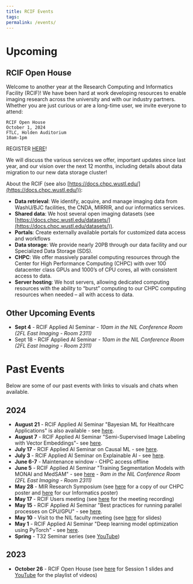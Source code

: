 ```yaml
---
title: RCIF Events
tags: 
permalink: /events/
---
```

# Upcoming

## RCIF Open House
Welcome to another year at the Research Computing and Informatics Facility (RCIF)! We have been hard at work developing resources to enable imaging research across the university and with our industry partners. Whether you are just curious or are a long-time user, we invite everyone to attend:

	RCIF Open House
	October 1, 2024
	FTLC, Holden Auditorium
	10am-1pm

REGISTER [HERE](https://docs.google.com/forms/d/1gkAjVXBKgbfWu2ZZerlVAJHL-rZJGLo2tnGPS1__zQ4)!

We will discuss the various services we offer, important updates since last year, and our vision over the next 12 months, including details about data migration to our new data storage cluster!

About the RCIF (see also [https://docs.chpc.wustl.edu/](https://docs.chpc.wustl.edu/)):

- **Data retrieval**: We identify, acquire, and manage imaging data from WashU/BJC facilities, the CNDA, MIRRIR, and our informatics services.
- **Shared data**: We host several open imaging datasets (see [https://docs.chpc.wustl.edu/datasets/](https://docs.chpc.wustl.edu/datasets/)).
- **Portals**: Create externally available portals for customized data access and workflows
- **Data storage**: We provide nearly 20PB through our data facility and our Specialized Data Storage (SDS).
- **CHPC**: We offer massively parallel computing resources through the Center for High Performance Computing (CHPC) with over 100 datacenter class GPUs and 1000’s of CPU cores, all with consistent access to data.
- **Server hosting**: We host servers, allowing dedicated computing resources with the ability to “burst” computing to our CHPC computing resources when needed – all with access to data.
## Other Upcoming Events
* **Sept 4** - RCIF Applied AI Seminar - *10am in the NIL Conference Room (2FL East Imaging - Room 2311)*
* Sept 18 - RCIF Applied AI Seminar - *10am in the NIL Conference Room (2FL East Imaging - Room 2311)*
# Past Events
Below are some of our past events with links to visuals and chats when available.
## 2024
* **August 21** - RCIF Applied AI Seminar "Bayesian ML for Healthcare Applications" is also available - see [here](https://youtu.be/dG8H86WDmSo).
* **August 7** - RCIF Applied AI Seminar "Semi-Supervised Image Labeling with Vector Embeddings"- see [here](https://youtu.be/HhNE0qtLzg8).
* **July 17** - RCIF Applied AI Seminar on Causal ML - see [here](https://youtu.be/k_e5QWZeAWE).
* **July 3** - RCIF Applied AI Seminar on Explainable AI - see [here](https://youtu.be/tfjHCZUqSZo).
* **June 6-7** - Maintenance window - CHPC access offline
* **June 5** - RCIF Applied AI Seminar "Training Segmentation Models with MONAI and MedSAM" - see [here](https://youtu.be/y1weVHMYNG8) - *9am in the NIL Conference Room (2FL East Imaging - Room 2311)*
* **May 28** - MIR Research Symposium (see [here](https://wustl.box.com/s/c73onlinbp3pl51hwbejbc2k9la6s98p) for a copy of our CHPC poster and [here](https://wustl.box.com/s/0obltgp2f4cl5svp2ue366kf2r4yp2gs) for our Informatics poster)
* **May 17** - RCIF Users meeting (see [here]() for the meeting recording)
* **May 15** - RCIF Applied AI Seminar "Best practices for running parallel processes on CPU/GPU" - see [here](https://youtu.be/22AuIowrMHE).
* **May 10** - Visit to the NIL faculty meeting (see [here](https://wustl.box.com/s/w730w4lxgi5vx239po8diska2owee7iy) for slides)
* **May 1** - RCIF Applied AI Seminar "Deep learning model optimization using PyTorch" - see [here](https://youtu.be/E1-Gt58R1PQ).
* **Spring** - T32 Seminar series (see [YouTube](https://www.youtube.com/playlist?list=PLWQcH2bkwDuwTZu_UrIrVW5P_8fFZuwXo))
## 2023
* **October 26** - RCIF Open House (see [here](https://wustl.box.com/s/zymci8gk2krj60e482x551yply74x3ph) for Session 1 slides and [YouTube](https://www.youtube.com/playlist?list=PLWQcH2bkwDuywPuYhon9saqBAsddja3tw) for the playlist of videos)
